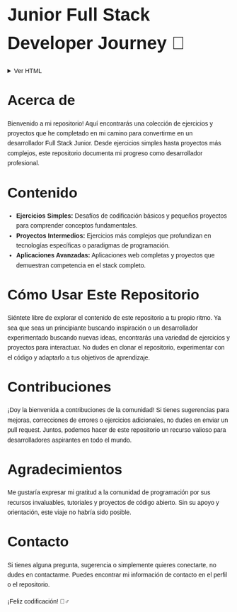 <!DOCTYPE html>
<html lang="es">
<head>
  <meta charset="UTF-8">
  <meta name="viewport" content="width=device-width, initial-scale=1.0">
  <title>README - Junior Full Stack Developer Journey</title>
  <style>
    body {
      font-family: Arial, sans-serif;
      line-height: 1.6;
      margin: 0;
      padding: 20px;
    }
    h1, h2, h3, h4, h5 {
      font-weight: bold;
    }
    h1 {
      font-size: 2.5rem;
      margin-bottom: 20px;
    }
    h2 {
      font-size: 2rem;
      margin-top: 30px;
      margin-bottom: 15px;
    }
    p, ul, ol {
      margin-bottom: 15px;
    }
    ul, ol {
      padding-left: 20px;
    }
    pre {
      background-color: #f4f4f4;
      padding: 10px;
      border-radius: 5px;
      overflow-x: auto;
    }
    code {
      font-family: Consolas, monospace;
    }
    details {
      margin-bottom: 20px;
    }
    summary {
      cursor: pointer;
    }
  </style>
</head>
<body>
  <h1>Junior Full Stack Developer Journey 🚀</h1>

  <details>
    <summary>Ver HTML</summary>
    <pre><code>&lt;!-- Coloca aquí el código HTML --&gt;</code></pre>
  </details>

  <h2>Acerca de</h2>
  <p>Bienvenido a mi repositorio! Aquí encontrarás una colección de ejercicios y proyectos que he completado en mi camino para convertirme en un desarrollador Full Stack Junior. Desde ejercicios simples hasta proyectos más complejos, este repositorio documenta mi progreso como desarrollador profesional.</p>

  <h2>Contenido</h2>
  <ul>
    <li><strong>Ejercicios Simples:</strong> Desafíos de codificación básicos y pequeños proyectos para comprender conceptos fundamentales.</li>
    <li><strong>Proyectos Intermedios:</strong> Ejercicios más complejos que profundizan en tecnologías específicas o paradigmas de programación.</li>
    <li><strong>Aplicaciones Avanzadas:</strong> Aplicaciones web completas y proyectos que demuestran competencia en el stack completo.</li>
  </ul>

  <h2>Cómo Usar Este Repositorio</h2>
  <p>Siéntete libre de explorar el contenido de este repositorio a tu propio ritmo. Ya sea que seas un principiante buscando inspiración o un desarrollador experimentado buscando nuevas ideas, encontrarás una variedad de ejercicios y proyectos para interactuar. No dudes en clonar el repositorio, experimentar con el código y adaptarlo a tus objetivos de aprendizaje.</p>

  <h2>Contribuciones</h2>
  <p>¡Doy la bienvenida a contribuciones de la comunidad! Si tienes sugerencias para mejoras, correcciones de errores o ejercicios adicionales, no dudes en enviar un pull request. Juntos, podemos hacer de este repositorio un recurso valioso para desarrolladores aspirantes en todo el mundo.</p>

  <h2>Agradecimientos</h2>
  <p>Me gustaría expresar mi gratitud a la comunidad de programación por sus recursos invaluables, tutoriales y proyectos de código abierto. Sin su apoyo y orientación, este viaje no habría sido posible.</p>

  <h2>Contacto</h2>
  <p>Si tienes alguna pregunta, sugerencia o simplemente quieres conectarte, no dudes en contactarme. Puedes encontrar mi información de contacto en el perfil o el repositorio.</p>

  <p>¡Feliz codificación! 🧙‍♂️</p>
</body>
</html>
